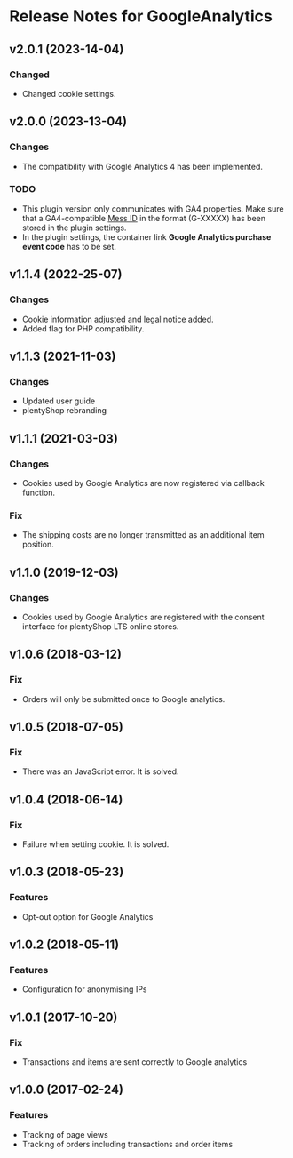 # Release Notes for GoogleAnalytics

## v2.0.1 (2023-14-04)

### Changed
- Changed cookie settings.

## v2.0.0 (2023-13-04)

### Changes
- The compatibility with Google Analytics 4 has been implemented.

### TODO
- This plugin version only communicates with GA4 properties. Make sure that a GA4-compatible <a href="https://support.google.com/analytics/answer/12270356" target="_blank">Mess ID</a> in the format (G-XXXXX) has been stored in the plugin settings.
- In the plugin settings, the container link **Google Analytics purchase event code** has to be set.

## v1.1.4 (2022-25-07)

### Changes
- Cookie information adjusted and legal notice added.
- Added flag for PHP compatibility. 

## v1.1.3 (2021-11-03)

### Changes
- Updated user guide
- plentyShop rebranding

## v1.1.1 (2021-03-03)

### Changes
- Cookies used by Google Analytics are now registered via callback function.

### Fix
- The shipping costs are no longer transmitted as an additional item position.

## v1.1.0 (2019-12-03)
### Changes
- Cookies used by Google Analytics are registered with the consent interface for plentyShop LTS online stores.

## v1.0.6 (2018-03-12)
### Fix
- Orders will only be submitted once to Google analytics.

## v1.0.5 (2018-07-05)
### Fix
- There was an JavaScript error. It is solved.

## v1.0.4 (2018-06-14)
### Fix
- Failure when setting cookie. It is solved.

## v1.0.3 (2018-05-23)
### Features
- Opt-out option for Google Analytics

## v1.0.2 (2018-05-11)
### Features
- Configuration for anonymising IPs

## v1.0.1 (2017-10-20)
### Fix
- Transactions and items are sent correctly to Google analytics

## v1.0.0 (2017-02-24)
### Features
- Tracking of page views
- Tracking of orders including transactions and order items
